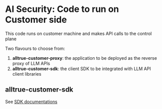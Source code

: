 # AI Security: Code to run on Customer side

This code runs on customer machine and makes API calls to the control plane

Two flavours to choose from:
 1. **alltrue-customer-proxy**: the application to be deployed as the reverse proxy of LLM APIs
 2. **alltrue-customer-sdk**: the client SDK to be integrated with LLM API client libraries

## alltrue-customer-sdk

See [SDK documentations](./sdk/README.md)
